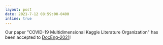 ```yaml
---
layout: post
date: 2021-7-12 08:59:00-0400
inline: true
---
```

Our paper "COVID-19 Multidimensional Kaggle Literature Organization" has been accepted to [DocEng-2021](https://doceng.org/doceng2021)!
